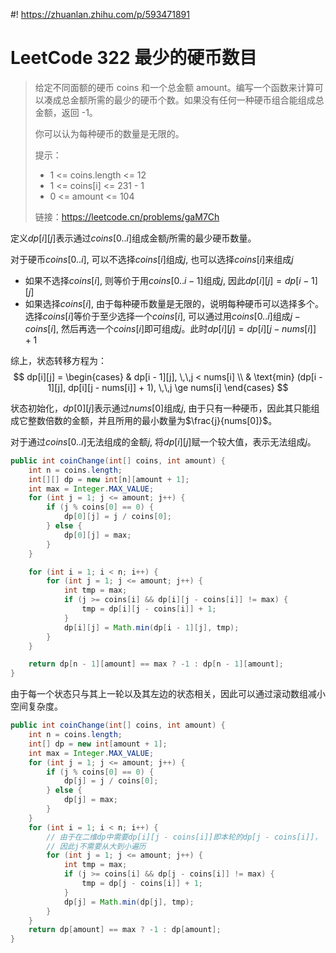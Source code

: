 #! https://zhuanlan.zhihu.com/p/593471891
# LeetCode 322 最少的硬币数目

> 给定不同面额的硬币 coins 和一个总金额 amount。编写一个函数来计算可以凑成总金额所需的最少的硬币个数。如果没有任何一种硬币组合能组成总金额，返回 -1。
>
> 你可以认为每种硬币的数量是无限的。
>
> 提示：
> 
> - 1 <= coins.length <= 12
> - 1 <= coins[i] <= 231 - 1
> - 0 <= amount <= 104
>
> 链接：https://leetcode.cn/problems/gaM7Ch

定义$dp[i][j]$表示通过$coins[0 .. i]$组成金额$j$所需的最少硬币数量。

对于硬币$coins[0 .. i]$, 可以不选择$coins[i]$组成$j$, 也可以选择$coins[i]$来组成$j$

- 如果不选择$coins[i]$, 则等价于用$coins[0 .. i - 1]$组成$j$, 因此$dp[i][j] = dp[i - 1][j]$ 
- 如果选择$coins[i]$, 由于每种硬币数量是无限的，说明每种硬币可以选择多个。选择$coins[i]$等价于至少选择一个$coins[i]$, 可以通过用$coins[0 .. i]$组成$j - coins[i]$, 然后再选一个$coins[i]$即可组成$j$。此时$dp[i][j] = dp[i][j - nums[i]] + 1$

综上，状态转移方程为：
$$
dp[i][j] = \begin{cases}
& dp[i - 1][j], \,\,j < nums[i] \\
& \text{min} (dp[i - 1][j], dp[i][j - nums[i]] + 1), \,\,j \ge nums[i]
\end{cases}
$$


状态初始化，$dp[0][j]$表示通过$nums[0]$组成$j$, 由于只有一种硬币，因此其只能组成它整数倍数的金额，并且所用的最小数量为$\frac{j}{nums[0]}$。

对于通过$coins[0 .. i]$无法组成的金额$j$, 将$dp[i][j]$赋一个较大值，表示无法组成$j$。

```java
public int coinChange(int[] coins, int amount) {
    int n = coins.length;
    int[][] dp = new int[n][amount + 1];
    int max = Integer.MAX_VALUE;
    for (int j = 1; j <= amount; j++) {
        if (j % coins[0] == 0) {
            dp[0][j] = j / coins[0];
        } else {
            dp[0][j] = max;
        }
    }

    for (int i = 1; i < n; i++) {
        for (int j = 1; j <= amount; j++) {
            int tmp = max;
            if (j >= coins[i] && dp[i][j - coins[i]] != max) {
                tmp = dp[i][j - coins[i]] + 1;
            }
            dp[i][j] = Math.min(dp[i - 1][j], tmp);
        }
    }

    return dp[n - 1][amount] == max ? -1 : dp[n - 1][amount];
}
```

由于每一个状态只与其上一轮以及其左边的状态相关，因此可以通过滚动数组减小空间复杂度。

```java
public int coinChange(int[] coins, int amount) {
    int n = coins.length;
    int[] dp = new int[amount + 1];
    int max = Integer.MAX_VALUE;
    for (int j = 1; j <= amount; j++) {
        if (j % coins[0] == 0) {
            dp[j] = j / coins[0];
        } else {
            dp[j] = max;
        }
    }
    for (int i = 1; i < n; i++) {
        // 由于在二维dp中需要dp[i][j - coins[i]]即本轮的dp[j - coins[i]]，
        // 因此j不需要从大到小遍历
        for (int j = 1; j <= amount; j++) {
            int tmp = max;
            if (j >= coins[i] && dp[j - coins[i]] != max) {
                tmp = dp[j - coins[i]] + 1;
            }
            dp[j] = Math.min(dp[j], tmp);
        }
    }
    return dp[amount] == max ? -1 : dp[amount];
}
```